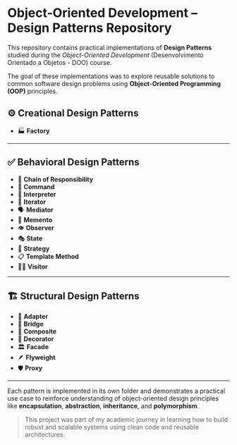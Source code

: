 # Object-Oriented Development – Design Patterns Repository

This repository contains practical implementations of **Design Patterns** studied during the *Object-Oriented Development* (Desenvolvimento Orientado a Objetos - DOO) course.

The goal of these implementations was to explore reusable solutions to common software design problems using **Object-Oriented Programming (OOP)** principles.

## ⚙️ Creational Design Patterns  

- 🏭 **Factory**

---

## ✅ Behavioral Design Patterns  

- 🔁 **Chain of Responsibility**  
- 📝 **Command**  
- 🧠 **Interpreter**  
- 🔄 **Iterator**  
- 🗣️ **Mediator**  
- 🧳 **Memento**  
- 👁️ **Observer**  
- 🎭 **State**  
- 🧩 **Strategy**  
- 📋 **Template Method**  
- 🚶‍♂️ **Visitor**

---

## 🏗️ Structural Design Patterns  

- 🔌 **Adapter**
- 🌉 **Bridge**
- 🌲 **Composite**
- 🎁 **Decorator**
- 🏛️ **Facade**
- 🪶 **Flyweight**
- 🛡️ **Proxy**

---

Each pattern is implemented in its own folder and demonstrates a practical use case to reinforce understanding of object-oriented design principles like **encapsulation**, **abstraction**, **inheritance**, and **polymorphism**.

> This project was part of my academic journey in learning how to build robust and scalable systems using clean code and reusable architectures.
